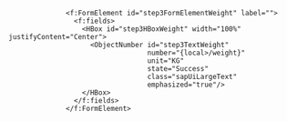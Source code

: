 <!-- Row 2 -->
                  <f:FormElement id="step3FormElementWeight" label="">
                    <f:fields>
                      <HBox id="step3HBoxWeight" width="100%" justifyContent="Center">
                        <ObjectNumber id="step3TextWeight"
                                      number="{local>/weight}"
                                      unit="KG"
                                      state="Success"
                                      class="sapUiLargeText"
                                      emphasized="true"/>
                      </HBox>
                    </f:fields>
                  </f:FormElement>
